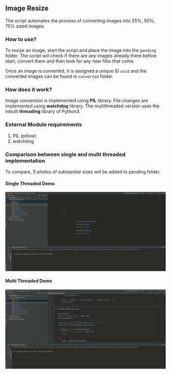 ## Image Resize 

The script automates the process of converting images into 25%, 50%, 75% sized images.

### How to use?

To resize an image, start the script and place the image into the `pending` folder. The script will check if there are any images already there before start, convert them and then look for any new files that come.

Once an image is converted, it is assigned a unique ID `uuid` and the converted images can be found in `converted` folder.

### How does it work?

Image conversion is implemented using **PIL** library. File changes are implemented using **watchdog** library. The multithreaded version uses the inbuilt **threading** library of Python3.

### External Module requirements

1. PIL (pillow)
2. watchdog

### Comparison between single and multi threaded implementation

To compare, 5 photos of substantial sizes will be added to pending folder.

#### Single Threaded Demo

![Single Threaded Demo](./single_threaded_demo.gif)

#### Multi Threaded Demo

![Multi Threaded Demo](./multi_threaded_demo.gif)